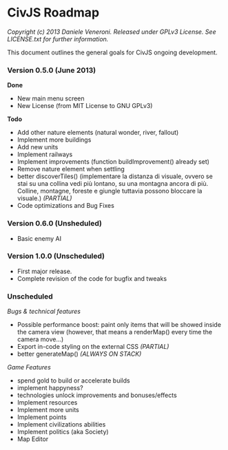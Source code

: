 # CivJS Roadmap

_Copyright (c) 2013 Daniele Veneroni. Released under GPLv3 License. See LICENSE.txt for further information._

This document outlines the general goals for CivJS ongoing development.

### Version 0.5.0 (June 2013)

**Done**

* New main menu screen
* New License (from MIT License to GNU GPLv3)

**Todo**

* Add other nature elements (natural wonder, river, fallout)
* Implement more buildings
* Add new units
* Implement railways
* Implement improvements (function buildImprovement() already set)
* Remove nature element when settling
* better discoverTiles() (implementare la distanza di visuale, ovvero se stai su una collina vedi più lontano, su una montagna ancora di più. Colline, montagne, foreste e giungle tuttavia possono bloccare la visuale.) _(PARTIAL)_
* Code optimizations and Bug Fixes

### Version 0.6.0 (Unsheduled)

* Basic enemy AI

### Version 1.0.0 (Unscheduled)

* First major release.
* Complete revision of the code for bugfix and tweaks

### Unscheduled

_Bugs & technical features_

* Possible performance boost: paint only items that will be showed inside the camera view (however, that means a renderMap() every time the camera move...)
* Export in-code styling on the external CSS _(PARTIAL)_
* better generateMap() _(ALWAYS ON STACK)_

_Game Features_

* spend gold to build or accelerate builds
* implement happyness?
* technologies unlock improvements and bonuses/effects
* Implement resources
* Implement more units
* Implement points
* Implement civilizations abilities
* Implement politics (aka Society)
* Map Editor
